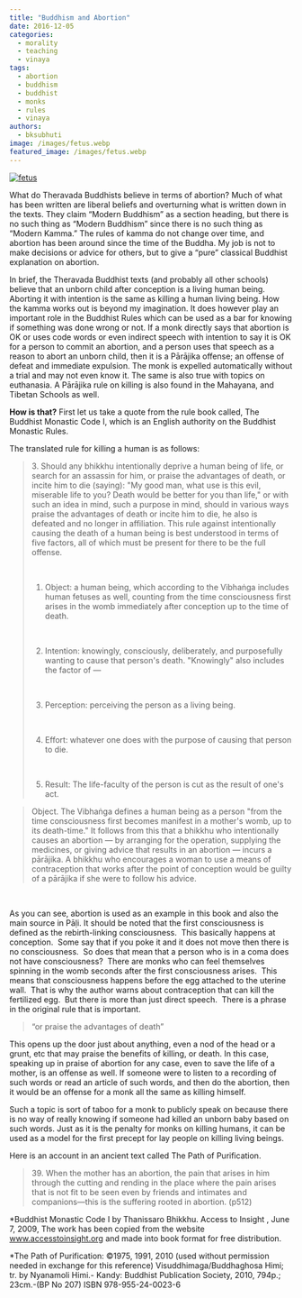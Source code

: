 ```yaml
---
title: "Buddhism and Abortion"
date: 2016-12-05
categories: 
  - morality
  - teaching
  - vinaya
tags: 
  - abortion
  - buddhism
  - buddhist
  - monks
  - rules
  - vinaya
authors: 
  - bksubhuti
image: /images/fetus.webp
featured_image: /images/fetus.webp
---
```


[![fetus](/images/fetus.webp)](/images/2016/12/fetus.webp)

What do Theravada Buddhists believe in terms of abortion? Much of what has been written are liberal beliefs and overturning what is written down in the texts. They claim “Modern Buddhism” as a section heading, but there is no such thing as “Modern Buddhism” since there is no such thing as “Modern Kamma.” The rules of kamma do not change over time, and abortion has been around since the time of the Buddha. My job is not to make decisions or advice for others, but to give a “pure” classical Buddhist explanation on abortion.

In brief, the Theravada Buddhist texts (and probably all other schools) believe that an unborn child after conception is a living human being. Aborting it with intention is the same as killing a human living being. How the kamma works out is beyond my imagination. It does however play an important role in the Buddhist Rules which can be used as a bar for knowing if something was done wrong or not. If a monk directly says that abortion is OK or uses code words or even indirect speech with intention to say it is OK for a person to commit an abortion, and a person uses that speech as a reason to abort an unborn child, then it is a Pārājika offense; an offense of defeat and immediate expulsion. The monk is expelled automatically without a trial and may not even know it. The same is also true with topics on euthanasia. A Pārājika rule on killing is also found in the Mahayana, and Tibetan Schools as well.

**How is that?** First let us take a quote from the rule book called, The Buddhist Monastic Code I, which is an English authority on the Buddhist Monastic Rules.

The translated rule for killing a human is as follows:

> 3\. Should any bhikkhu intentionally deprive a human being of life, or search for an assassin for him, or praise the advantages of death, or incite him to die (saying): "My good man, what use is this evil, miserable life to you? Death would be better for you than life," or with such an idea in mind, such a purpose in mind, should in various ways praise the advantages of death or incite him to die, he also is defeated and no longer in affiliation. This rule against intentionally causing the death of a human being is best understood in terms of five factors, all of which must be present for there to be the full offense.
> 
>  
> 
> 1) Object: a human being, which according to the Vibhaṅga includes human fetuses as well, counting from the time consciousness first arises in the womb immediately after conception up to the time of death.
> 
>  
> 
> 2) Intention: knowingly, consciously, deliberately, and purposefully wanting to cause that person's death. "Knowingly" also includes the factor of —
> 
>  
> 
> 3) Perception: perceiving the person as a living being.
> 
>  
> 
> 4) Effort: whatever one does with the purpose of causing that person to die.
> 
>  
> 
> 5) Result: The life-faculty of the person is cut as the result of one's act.

> Object. The Vibhaṅga defines a human being as a person "from the time consciousness first becomes manifest in a mother's womb, up to its death-time." It follows from this that a bhikkhu who intentionally causes an abortion — by arranging for the operation, supplying the medicines, or giving advice that results in an abortion — incurs a pārājika. A bhikkhu who encourages a woman to use a means of contraception that works after the point of conception would be guilty of a pārājika if she were to follow his advice.

 

As you can see, abortion is used as an example in this book and also the main source in Pāḷi. It should be noted that the first consciousness is defined as the rebirth-linking consciousness.  This basically happens at conception.  Some say that if you poke it and it does not move then there is no consciousness.  So does that mean that a person who is in a coma does not have consciousness?  There are monks who can feel themselves spinning in the womb seconds after the first consciousness arises.  This means that consciousness happens before the egg attached to the uterine wall.  That is why the author warns about contraception that can kill the fertilized egg.  But there is more than just direct speech.  There is a phrase in the original rule that is important.

> “or praise the advantages of death”

This opens up the door just about anything, even a nod of the head or a grunt, etc that may praise the benefits of killing, or death. In this case, speaking up in praise of abortion for any case, even to save the life of a mother, is an offense as well. If someone were to listen to a recording of such words or read an article of such words, and then do the abortion, then it would be an offense for a monk all the same as killing himself.

Such a topic is sort of taboo for a monk to publicly speak on because there is no way of really knowing if someone had killed an unborn baby based on such words. Just as it is the penalty for monks on killing humans, it can be used as a model for the first precept for lay people on killing living beings.

Here is an account in an ancient text called The Path of Purification.

> 39\. When the mother has an abortion, the pain that arises in him through the cutting and rending in the place where the pain arises that is not fit to be seen even by friends and intimates and companions—this is the suffering rooted in abortion. (p512)

\*Buddhist Monastic Code I by Thanissaro Bhikkhu. Access to Insight , June 7, 2009, The work has been copied from the website www.accesstoinsight.org and made into book format for free distribution.

\*The Path of Purification: ©1975, 1991, 2010 (used without permission needed in exchange for this reference) Visuddhimaga/Buddhaghosa Himi; tr. by Nyanamoli Himi.- Kandy: Buddhist Publication Society, 2010, 794p.; 23cm.-(BP No 207) ISBN 978-955-24-0023-6